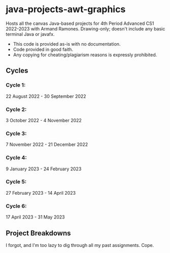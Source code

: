 # java-projects-awt-graphics
Hosts all the canvas Java-based projects for 4th Period Advanced CS1 2022-2023 with Armand Ramones. Drawing-only; doesn't include any basic terminal Java or javafx.
* This code is provided as-is with no documentation. 
* Code provided in good faith. 
* Any copying for cheating/plagiarism reasons is expressly prohibited.

## Cycles
### Cycle 1: 
22 August 2022 - 30 September 2022<br>
### Cycle 2: 
3 October 2022 - 4 November 2022<br>
### Cycle 3: 
7 November 2022 - 21 December 2022<br>
### Cycle 4: 
9 January 2023 - 24 February 2023<br>
### Cycle 5: 
27 February 2023 - 14 April 2023<br>
### Cycle 6: 
17 April 2023 - 31 May 2023<br>

## Project Breakdowns
I forgot, and I'm too lazy to dig through all my past assignments. Cope.
